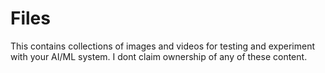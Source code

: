 # Files

This contains collections of images and videos for testing and experiment with your AI/ML system.
I dont claim ownership of any of these content. 
